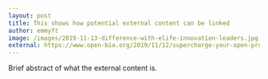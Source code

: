 ```yaml
---
layout: post
title: This shows how potential external content can be linked
author: emmyft
image: /images/2019-11-13-difference-with-elife-innovation-leaders.jpg
external: https://www.open-bio.org/2019/11/12/supercharge-your-open-project-with-leadership-training/
---
```


Brief abstract of what the external content is.
